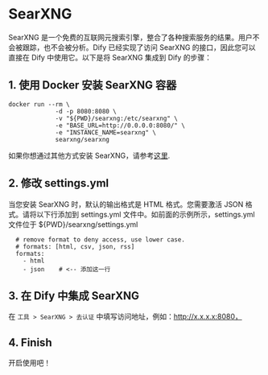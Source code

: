 # SearXNG
SearXNG 是一个免费的互联网元搜索引擎，整合了各种搜索服务的结果。用户不会被跟踪，也不会被分析。Dify 已经实现了访问 SearXNG 的接口，因此您可以直接在 Dify 中使用它。以下是将 SearXNG 集成到 Dify 的步骤：

## 1. 使用 Docker 安装 SearXNG 容器
```
docker run --rm \
             -d -p 8080:8080 \
             -v "${PWD}/searxng:/etc/searxng" \
             -e "BASE_URL=http://0.0.0.0:8080/" \
             -e "INSTANCE_NAME=searxng" \
             searxng/searxng
```
如果你想通过其他方式安装 SearXNG，请参考[这里](https://docs.searxng.org/admin/installation.html).

## 2. 修改 settings.yml
当您安装 SearXNG 时，默认的输出格式是 HTML 格式。您需要激活 JSON 格式。请将以下行添加到 settings.yml 文件中。如前面的示例所示，settings.yml 文件位于 ${PWD}/searxng/settings.yml
```
  # remove format to deny access, use lower case.
  # formats: [html, csv, json, rss]
  formats:
    - html
    - json    # <-- 添加这一行
```

## 3. 在 Dify 中集成 SearXNG
在 `工具 > SearXNG > 去认证` 中填写访问地址，例如：http://x.x.x.x:8080，


## 4. Finish
开启使用吧！

